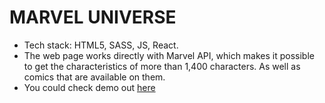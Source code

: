 # MARVEL UNIVERSE
- Tech stack: HTML5, SASS, JS, React.
- The web page works directly with Marvel API, which makes it possible to get the characteristics of more than 1,400 characters. As well as comics that are available on them.
- You could check demo out [here](https://marvel-universe-taupe.vercel.app/)

